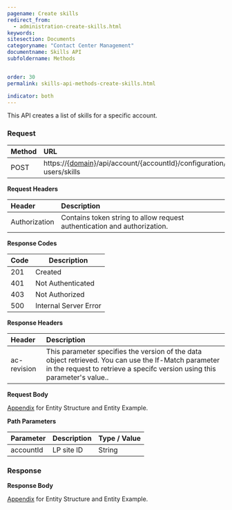 ```yaml
---
pagename: Create skills
redirect_from:
  - administration-create-skills.html
keywords:
sitesection: Documents
categoryname: "Contact Center Management"
documentname: Skills API
subfoldername: Methods


order: 30
permalink: skills-api-methods-create-skills.html

indicator: both
---
```


This API creates a list of skills for a specific account.

### Request

| Method |  URL  |
| :--------  | :----- |
 |POST  |      https://[{domain}](/agent-domain-domain-api.html)/api/account/{accountId}/configuration/le-users/skills |

**Request Headers**

 |Header | Description |
 |:----- | :---------- |
 |Authorization | Contains token string to allow request authentication and authorization. |
 
 **Response Codes** 
 
 | Code | Description           |
 |------|-----------------------|
 | 201  | Created               |
 | 401  | Not Authenticated     |
 | 403  | Not Authorized        |
 | 500  | Internal Server Error |
 
 **Response Headers**
 
  |Header  |Description |
 | :-------  | :-----  |
 | ac-revision | This parameter specifies the version of the data object retrieved. You can use the If-Match parameter in the request to retrieve a specifc version using this parameter's value.. | 
 

**Request Body**

[Appendix](administration-skills-appendix.html) for Entity Structure and Entity Example.

**Path Parameters**

| Parameter    |  Description |   Type / Value  |
| :----------   | :------------ | :------------ |
| accountId  |    LP site ID  |  String  |

### Response

**Response Body**

[Appendix](administration-skills-appendix.html) for Entity Structure and Entity Example.